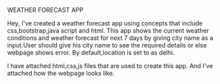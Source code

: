 WEATHER FORECAST APP

Hey, I've created a weather forecast app using concepts that include css,bootstrap,java script and html. This app shows the current weather conditions and weather forecast for next 7 days by giving city name as a input.User should give his city name to see the required details or else webpage shows error. By default,location is set to as delhi.

I have attached html,css,js files that are used to create this app.
And I've attached how the webpage looks like.


